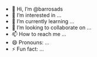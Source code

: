 - 👋 Hi, I’m @barrosads
- 👀 I’m interested in ...
- 🌱 I’m currently learning ...
- 💞️ I’m looking to collaborate on ...
- 📫 How to reach me ...
- 😄 Pronouns: ...
- ⚡ Fun fact: ...

<!---
barrosads/barrosads is a ✨ special ✨ repository because its `README.md` (this file) appears on your GitHub profile.
You can click the Preview link to take a look at your changes.
--->
